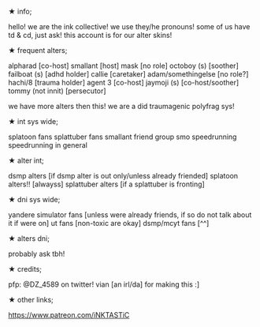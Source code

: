 ★
info;

hello! we are the ink collective! we use they/he pronouns!
some of us have td & cd, just ask!
this account is for our alter skins!

★
frequent alters;

alpharad [co-host]
smallant [host]
mask [no role]
octoboy (s) [soother]
failboat (s) [adhd holder]
callie [caretaker]
adam/somethingelse [no role?]
hachi/8 [trauma holder]
agent 3 [co-host]
jaymoji (s) [co-host/soother]
tommy (not innit) [persecutor]

we have more alters then this! we are a did traumagenic polyfrag sys!

★
int sys wide;

splatoon fans
splattuber fans
smallant friend group
smo speedrunning
speedrunning in general

★
alter int; 

dsmp alters [if dsmp alter is out only/unless already friended]
splatoon alters!! [alwayss]
splattuber alters [if a splattuber is fronting]

★
dni sys wide;

yandere simulator fans [unless were already friends, if so do not talk about it if were on]
ut fans [non-toxic are okay]
dsmp/mcyt fans [^^]

★
alters dni;

probably ask tbh!

★
credits;

pfp: @DZ_4589 on twitter!
vian [an irl/da] for making this :]

★
other links;

https://www.patreon.com/iNKTASTiC
